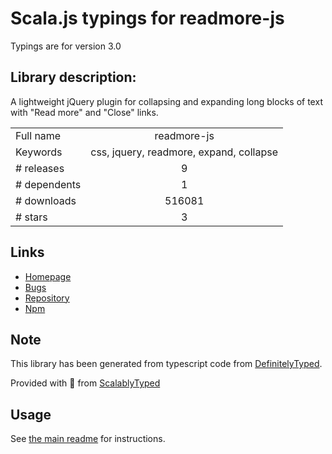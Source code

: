 
# Scala.js typings for readmore-js

Typings are for version 3.0

## Library description:
A lightweight jQuery plugin for collapsing and expanding long blocks of text with "Read more" and "Close" links.

|                    |                 |
| ------------------ | :-------------: |
| Full name          | readmore-js |
| Keywords           | css, jquery, readmore, expand, collapse |
| # releases         | 9 |
| # dependents       | 1 |
| # downloads        | 516081 |
| # stars            | 3 |

## Links
- [Homepage](https://github.com/jedfoster/Readmore.js)
- [Bugs](https://github.com/jedfoster/Readmore.js/issues)
- [Repository](https://github.com/jedfoster/Readmore.js)
- [Npm](https://www.npmjs.com/package/readmore-js)
    


## Note
This library has been generated from typescript code from [DefinitelyTyped](https://definitelytyped.org).

Provided with :purple_heart: from [ScalablyTyped](https://github.com/oyvindberg/ScalablyTyped)

## Usage
See [the main readme](../../readme.md) for instructions.


